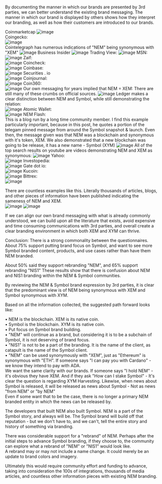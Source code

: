 By documenting the manner in which our brands are presented by 3rd parties, we can better understand the existing brand messaging. The manner in which our brand is displayed by others shows how they interpret our branding, as well as how their customers are introduced to our brands.

Coinmarketcap
![image](https://user-images.githubusercontent.com/78247431/126914232-45638570-e849-413c-b53d-4757af5aedc7.png)  
Coingecko:  
![image](https://user-images.githubusercontent.com/78247431/126914187-37f24dc2-8197-40ef-9241-4bf32a68b828.png)  
Cointelegraph has numerous indications of "NEM" being synonymous with "XEM"
![image](https://user-images.githubusercontent.com/78247431/126855028-bc53015f-f4ce-4896-b790-fc2031c3b1c3.png)
Business Insider
![image](https://user-images.githubusercontent.com/78247431/126855087-059019d3-ee97-404a-9476-66a2e09822b0.png)
Trading View:
![image](https://user-images.githubusercontent.com/78247431/126855250-57eca265-ca6d-412c-b140-0d1a2e5a0bb7.png)
MSN:
![image](https://user-images.githubusercontent.com/78247431/126855283-d78e872e-f068-44ad-98c9-59ce713dcba5.png)
Zaif:  
![image](https://user-images.githubusercontent.com/78247431/126855497-76bd1ece-c099-423a-bbb9-d9474006fd61.png)
Coincheck:  
![image](https://user-images.githubusercontent.com/78247431/126855553-48c30d90-583a-4d2a-9136-82ecac00b216.png)
Coinbase:  
![image](https://user-images.githubusercontent.com/78247431/126855588-cc2b1d18-019d-400f-8ddf-99700f6be0e3.png)
Securities . io  
![image](https://user-images.githubusercontent.com/78247431/126855643-59b62553-c056-4279-a563-08fd8f5b73c6.png)
Coinjournal:  
![image](https://user-images.githubusercontent.com/78247431/126855670-b4bf9723-433c-4336-a127-e0a8c3b7ad86.png)
Coin360:  
![image](https://user-images.githubusercontent.com/78247431/126855716-027e05b6-8500-405b-9d61-0c649fee5d7d.png)
Our own messaging for years implied that NEM = XEM:  There are still many of these crumbs on official sources. 
![image](https://user-images.githubusercontent.com/78247431/126855764-d31ac965-8c0e-4ec5-970f-d09722b348e2.png)
Ledger makes a clear distinction between NEM and Symbol, while still demonstrating the relation:  
![image](https://user-images.githubusercontent.com/78247431/126855943-2a4b71fb-bdc7-4fc7-bb8d-b92a450ef656.png)
Atomic Wallet:  
![image](https://user-images.githubusercontent.com/78247431/126855992-8d20e74a-8ac6-4f9a-82d0-8b62266e11f3.png)
NEM Flash:  
This is a blog run by a long time community member. I find this example particularly important, because in this post, he quotes a portion of the telegam pinned message from around the Symbol snapshot & launch. Even then, the message given was that NEM was a blockchain and synonymous with it's token, XEM. We also demonstrated that a new blockchain was going to be release, it has a new name - Symbol (XYM)
![image](https://user-images.githubusercontent.com/78247431/126856071-ed1ffda9-c62b-4c6a-b29e-4948f4793f6d.png)
All of the top search results on youtube are videos demonstrating NEM and XEM as synonymous:
![image](https://user-images.githubusercontent.com/78247431/126856130-a15b27df-38d3-429c-95fb-623676c6c782.png)
Yahoo:  
![image](https://user-images.githubusercontent.com/78247431/126856531-11615559-d911-4864-979d-12586b186326.png)
Investopedia:  
![image](https://user-images.githubusercontent.com/78247431/126856653-b315c367-528e-490d-97ed-11ccee93bd06.png)
Gate dot io:  
![image](https://user-images.githubusercontent.com/78247431/126856716-b72b58f7-55de-41df-aa90-e41211e7f03c.png)
Kucoin:  
![image](https://user-images.githubusercontent.com/78247431/126856810-33d50f71-f831-4739-b8c5-3743492222d9.png)
Bittrex:  
![image](https://user-images.githubusercontent.com/78247431/126856839-b85f1615-db62-4523-9703-86f03c5bcfdd.png)


There are countless examples like this. Literally thousands of articles, blogs, and other pieces of information have been published indicating the sameness of NEM and XEM.  
![image](https://user-images.githubusercontent.com/78247431/126856419-02a57ec9-bdbd-4d7f-a1ab-96f2b69f4645.png)
![image](https://user-images.githubusercontent.com/78247431/126856482-70d05fba-6be3-4cd0-9cff-d3f7ded9de25.png)


If we can align our own brand messaging with what is already commonly understood, we can build upon all the literature that exists, avoid expensive and time consuming communications with 3rd parties, and overall create a clear branding environment in which both XEM and XYM can thrive. 

Conclusion:
There is a strong commonality between the questionnaires. About 75% support putting brand focus on Symbol, and want to see more Symbol branded content, products, and use cases rather than have them NEM branded.

About 50% said they support rebranding "NEM", and 65% support rebranding "NIS1"
These results show that there is confusion about NEM and NIS1 branding within the NEM & Symbol communities. 

By reviewing the NEM & Symbol brand expression by 3rd parties, it is clear that the predominant view is of NEM being synonymous with XEM and Symbol synonymous with XYM.

Based on all the information collected, the suggested path forward looks like:

• NEM is the blockchain. XEM is its native coin.  
• Symbol is the blockchain. XYM is its native coin.  
• Put focus on Symbol brand building.  
• "NEM" will continue as a brand, but considering it is to be a subchain of Symbol, it is not deserving of brand focus.  
• "NIS1" is not to be a part of the branding. It is the name of the client, as catapult is the name of the Symbol client.  
• "NEM" can be used synonymously with "XEM", just as "Ethereum" is synonymous with "ETH". If someone says "I can pay you with Cardano" - we know they intend to pay with ADA.  
We want the same clarity with our brands. If someone says "I hold NEM" - it's obvious they have XEM. And if they ask "How can I stake Symbol" - It's clear the question is regarding XYM Harvesting. 
Likewise, when news about Symbol is released, it will be released as news about Symbol - Not as news "from NEM" or "by NEM"  
Even if some want that to be the case, there is no longer a primary NEM branded entity in which the news can be released by.   
  
The developers that built NEM also built Symbol. NEM is a part of the Symbol story, and always will be. The Symbol brand will build off that reputation - but we don't have to, and we can't, tell the entire story and history of something via branding.  
  
There was considerable support for a "rebrand" of NEM. Perhaps after the initial steps to advance Symbol branding, if they choose to, the community can explore what a rebrand of "NEM" or "NIS1" would look like.  
A rebrand may or may not include a name change. It could merely be an update to brand colors and imagery.  
  
Ultimately this would require community effort and funding to advance, taking into consideration the 100s of integrations, thousands of media articles, and countless other information pieces with existing NEM branding.  
